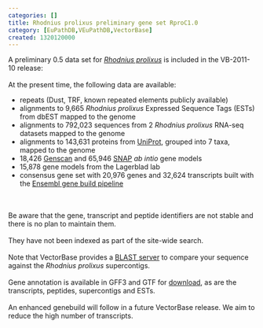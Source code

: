 ```yaml
---
categories: []
title: Rhodnius prolixus preliminary gene set RproC1.0
category: [EuPathDB,VEuPathDB,VectorBase]
created: 1320120000
---
```

A preliminary 0.5 data set for <a href="/organisms/rhodnius-prolixus"><em>Rhodnius prolixus</em></a> is included in the VB-2011-10 release: 
<br><br>At the present time, the following data are available:
<ul> 
<li> repeats (Dust, TRF, known repeated elements publicly available)</li>
<li> alignments to 9,665 <em>Rhodnius prolixus</em> Expressed Sequence Tags (ESTs) from dbEST mapped to the genome</li>
<li> alignments to 792,023 sequences from 2 <em>Rhodnius prolixus</em> RNA-seq datasets mapped to the genome</li>
<li> alignments to 143,631 proteins from <a href="http://www.uniprot.org/">UniProt</a>, grouped into 7 taxa, mapped to the genome</li>
<li> 18,426 <a href="http://genes.mit.edu/GENSCAN.html">Genscan</a> and 65,946 <a href="http://korflab.ucdavis.edu/software.html">SNAP</a> <em>ab intio</em> gene models</li>
<li> 15,878 gene models from the Lagerblad lab</li>
<li> consensus gene set with 20,976 genes and 32,624 transcripts built with the <a href="http://www.ensembl.org/info/docs/genebuild/genome_annotation.html">Ensembl gene build pipeline</a> </li>
</ul><br><br>Be aware that the gene, transcript and peptide identifiers are not stable and there is no plan to maintain them. <br><br>They have not been indexed as part of the site-wide search. <br><br>Note that VectorBase provides a <a href="/blast">BLAST server</a>  to compare your sequence against the <em>Rhodnius prolixus</em> supercontigs. <br><br>Gene annotation is available in GFF3 and GTF for <a href="/downloads/">download</a>, as are the transcripts, peptides, supercontigs and ESTs. <br><br>An enhanced genebuild will follow in a future VectorBase release.  We aim to reduce the high number of transcripts.

